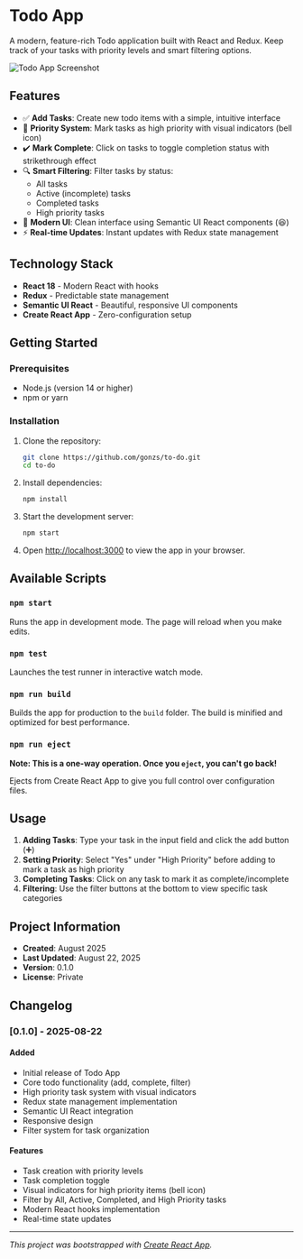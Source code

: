 # Todo App

A modern, feature-rich Todo application built with React and Redux. Keep track of your tasks with priority levels and smart filtering options.

![Todo App Screenshot](https://github.com/user-attachments/assets/f0ae4766-d7a3-4211-bd07-1989b343960d)

## Features

- ✅ **Add Tasks**: Create new todo items with a simple, intuitive interface
- 🔔 **Priority System**: Mark tasks as high priority with visual indicators (bell icon)
- ✔️ **Mark Complete**: Click on tasks to toggle completion status with strikethrough effect
- 🔍 **Smart Filtering**: Filter tasks by status:
  - All tasks
  - Active (incomplete) tasks
  - Completed tasks
  - High priority tasks
- 🎨 **Modern UI**: Clean interface using Semantic UI React components (😆)
- ⚡ **Real-time Updates**: Instant updates with Redux state management

## Technology Stack

- **React 18** - Modern React with hooks
- **Redux** - Predictable state management
- **Semantic UI React** - Beautiful, responsive UI components
- **Create React App** - Zero-configuration setup

## Getting Started

### Prerequisites

- Node.js (version 14 or higher)
- npm or yarn

### Installation

1. Clone the repository:
   ```bash
   git clone https://github.com/gonzs/to-do.git
   cd to-do
   ```

2. Install dependencies:
   ```bash
   npm install
   ```

3. Start the development server:
   ```bash
   npm start
   ```

4. Open [http://localhost:3000](http://localhost:3000) to view the app in your browser.

## Available Scripts

### `npm start`
Runs the app in development mode. The page will reload when you make edits.

### `npm test`
Launches the test runner in interactive watch mode.

### `npm run build`
Builds the app for production to the `build` folder. The build is minified and optimized for best performance.

### `npm run eject`
**Note: This is a one-way operation. Once you `eject`, you can't go back!**

Ejects from Create React App to give you full control over configuration files.

## Usage

1. **Adding Tasks**: Type your task in the input field and click the add button (➕)
2. **Setting Priority**: Select "Yes" under "High Priority" before adding to mark a task as high priority
3. **Completing Tasks**: Click on any task to mark it as complete/incomplete
4. **Filtering**: Use the filter buttons at the bottom to view specific task categories

## Project Information

- **Created**: August 2025
- **Last Updated**: August 22, 2025
- **Version**: 0.1.0
- **License**: Private

## Changelog

### [0.1.0] - 2025-08-22
#### Added
- Initial release of Todo App
- Core todo functionality (add, complete, filter)
- High priority task system with visual indicators
- Redux state management implementation
- Semantic UI React integration
- Responsive design
- Filter system for task organization

#### Features
- Task creation with priority levels
- Task completion toggle
- Visual indicators for high priority items (bell icon)
- Filter by All, Active, Completed, and High Priority tasks
- Modern React hooks implementation
- Real-time state updates

---

*This project was bootstrapped with [Create React App](https://github.com/facebook/create-react-app).*
